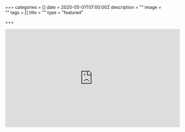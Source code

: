 +++
categories = []
date = 2020-05-01T07:00:00Z
description = ""
image = ""
tags = []
title = ""
type = "featured"

+++
<iframe width="560" height="315" src="https://www.youtube.com/embed/WoJIapc75ZI" frameborder="0" allow="accelerometer; autoplay; clipboard-write; encrypted-media; gyroscope; picture-in-picture" allowfullscreen></iframe>